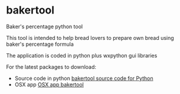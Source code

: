 # bakertool
Baker's percentage python tool

This tool is intended to help bread lovers to prepare own bread using baker's percentage formula

The application is coded in python plus wxpython gui libraries

For the latest packages to download:

* Source code in python [bakertool source code for Python](https://github.com/redcorjo/bakertool/archive/master.zip)
* OSX app [OSX app bakertool](https://github.com/redcorjo/bakertool/blob/master/dist/bakertool.zip)

